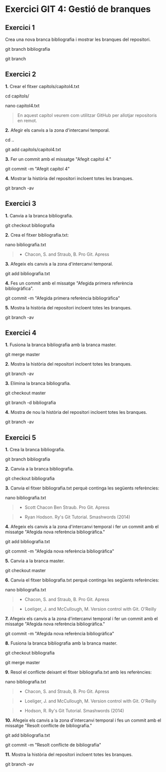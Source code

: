 **Exercici GIT 4: Gestió de branques**
=

**Exercici 1**
-

Crea una nova branca bibliografia i mostrar les branques del repositori.

git branch bibliografia

git branch


**Exercici 2**
-

**1.** Crear el fitxer capítols/capitol4.txt

cd capítols/

nano capitol4.txt

> En aquest capítol veurem com utilitzar GitHub per allotjar repositoris en remot.

**2.** Afegir els canvis a la zona d'intercanvi temporal.

cd ..

git add capítols/capitol4.txt

**3.** Fer un commit amb el missatge "Afegit capítol 4."

git commit -m "Afegit capítol 4"

**4.** Mostrar la història del repositori incloent totes les branques.

git branch -av


**Exercici 3**
-

**1.** Canvia a la branca bibliografia.

git checkout bibliografia

**2.** Crea el fitxer bibliografia.txt:

nano bibliografia.txt

> - Chacon, S. and Straub, B. Pro Git. Apress

**3.** Afegeix els canvis a la zona d'intercanvi temporal.

git add bibliografia.txt

**4.** Fes un commit amb el missatge "Afegida primera referència bibliogràfica".

git commit -m "Afegida primera referència bibliogràfica"

**5.** Mostra la història del repositori incloent totes les branques.

git branch -av


**Exercici 4**
-

**1.** Fusiona la branca bibliografia amb la branca master.

git merge master

**2.** Mostra la història del repositori incloent totes les branques.

git branch -av

**3.** Elimina la branca bibliografia.

git checkout master

git branch -d bibliografia

**4.** Mostra de nou la història del repositori incloent totes les branques.

git branch -av


**Exercici 5**
-

**1.** Crea la branca bibliografia.

git branch bibliografia

**2.** Canvia a la branca bibliografia.

git checkout bibliografia

**3.** Canvia el fitxer bibliografia.txt perquè continga les següents referències:

nano bibliografia.txt

> - Scott Chacon Ben Straub. Pro Git. Apress

> - Ryan Hodson. Ry's Git Tutorial. Smashwords (2014)

**4.** Afegeix els canvis a la zona d'intercanvi temporal i fer un commit amb el missatge "Afegida nova referència bibliogràfica."

git add bibliografia.txt

git commit -m "Afegida nova referència bibliogràfica"

**5.** Canvia a la branca master.

git checkout master

**6.** Canvia el fitxer bibliografia.txt perquè continga les següents referències:

nano bibliografia.txt

> - Chacon, S. and Straub, B. Pro Git. Apress

> - Loeliger, J. and McCullough, M. Version control with Git. O'Reilly

**7.** Afegeix els canvis a la zona d'intercanvi temporal i fer un commit amb el missatge "Afegida nova referència bibliogràfica."

git commit -m "Afegida nova referència bibliogràfica"

**8.** Fusiona la branca bibliografia amb la branca master.

git checkout bibliografia

git merge master

**9.** Resol el conflicte deixant el fitxer bibliografia.txt amb les referències:

nano bibliografia.txt

> - Chacon, S. and Straub, B. Pro Git. Apress

> - Loeliger, J. and McCullough, M. Version control with Git. O'Reilly

> - Hodson, R. Ry's Git Tutorial. Smashwords (2014)

**10.** Afegeix els canvis a la zona d\'intercanvi temporal i fes un commit amb el missatge "Resolt conflicte de bibliografia."

git add bibliografia.txt

git commit -m "Resolt conflicte de bibliografia"

**11.** Mostra la història del repositori incloent totes les branques.

git branch -av
